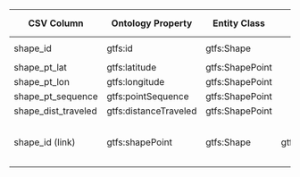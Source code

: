 | CSV Column           | Ontology Property | Entity Class | Rel. Entity Class | Subject Generation    | Join Condition | Datatype | Function Name | Function Output |
| --- | --- | --- | --- | --- | --- | --- | --- | --- |
| shape_id | gtfs:id | gtfs:Shape |  | `ex:shape/{shape_id}` |  | xsd:string | en, es | generateShapeURI `ex:shape/4__1____1__IT_1` |
| shape_pt_lat | gtfs:latitude | gtfs:ShapePoint |  | `ex:shapePoint/{shape_id}/{sequence}` |  | geo:lat | en | — raw float value |
| shape_pt_lon | gtfs:longitude | gtfs:ShapePoint |  | `ex:shapePoint/{shape_id}/{sequence}` |  | geo:long | en | — raw float value |
| shape_pt_sequence | gtfs:pointSequence | gtfs:ShapePoint |  | `ex:shapePoint/{shape_id}/{sequence}` |  | xsd:nonNegativeInteger | en, es | — raw integer value |
| shape_dist_traveled | gtfs:distanceTraveled | gtfs:ShapePoint |  | `ex:shapePoint/{shape_id}/{sequence}` |  | gtfs:nonNegativeFloat | en, es | — raw float value |
| shape_id (link) | gtfs:shapePoint | gtfs:Shape | gtfs:ShapePoint | `ex:shape/{shape_id}` | shape_id matches in both classes |  |  | — Create triple: `ex:shape/{id} gtfs:shapePoint ex:shapePoint/{id}/{sequence}` |
